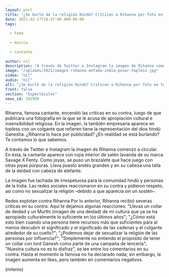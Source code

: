 ```yaml
---
layout: post
title: "¿Se burló de la religión Hindú? Critican a Rihanna por foto en topless con collar de Ganesha"
date: 2021-02-17T18:47:00.000-06:00
tags:
  
  - Fama
  
  - musica
  
  - cantante
  
author: nil
description: "A través de Twitter e Instagram la imagen de Rihanna comenzó a circular; de inmediato la postal fue tachada de irrespetuosa para la comunidad hundú y personas de la India. ¿Se burló de la religión? "
image: "/uploads/2021/images-rihanna-enfada-india-posar-topless.jpg"
video: "nil"
audio: "nil"
alt: "¿Se burló de la religión Hindú? Critican a Rihanna por foto en topless con collar de Ganesha"
front: false
section: "Espectáculos"
news_id: 182990
---
```


Rihanna, famosa cantante, encendió las críticas en su contra, luego de que publicara una fotografía en la que se le acusa de apropiación cultural e insensibilidad religiosa. En la imagen, la también empresaria aparece en topless con un colgante que refieren tiene la representación del dios hindú Ganesha. ¿Rihanna lo hace por publicidad? ¿En realidad se está burlando? Te contamos lo que sabemos. 

A través de Twitter e Instagram la imagen de Rihanna comenzó a circular. En ésta, la cantante aparece con ropa interior de satén lavanda de su marca Savage X Fenty. Como joyas, se puso un brazalete que hace juego con otras joyas púrpuras. Lleva puesto aretes grandes y en su cabeza una talla de la deidad con cabeza de elefante.

La imagen fue tachada de irrespetuosa para la comunidad hindú y personas de la India. Las redes sociales reaccionaron en su contra y pidieron respeto, así como no sexualizar la religión –debido a que aparecía sin un sostén–. 

Redes explotan contra Rihanna Por lo anterior, Rihanna recibió severas críticas en su contra. Aquí te dejamos algunas reacciones: 
"Llevas un collar de deidad y un Murthi (imagen de una deidad) de mi cultura que ya se ha apropiado culturalmente lo suficiente en los últimos años"; "¿Cómo está esto bien cuando una persona tiene recursos más que suficientes para al menos descubrir el significado y el significado de las cadenas y el colgante alrededor de su cuello?"; "¿Podemos dejar de sexualizar la religión de las personas por influencia?"; "Simplemente no entiendo el propósito de tener un collar con lord Ganesh como parte de una campaña de lencería"; "Nuestra cultura no es tu disfraz", se lee entre los comentarios en su contra. 
Hasta el momento la famosa no ha declarado nada; sin embargo, la imagen aumenta en likes, pero también en comentarios negativos. 

(milenio)
